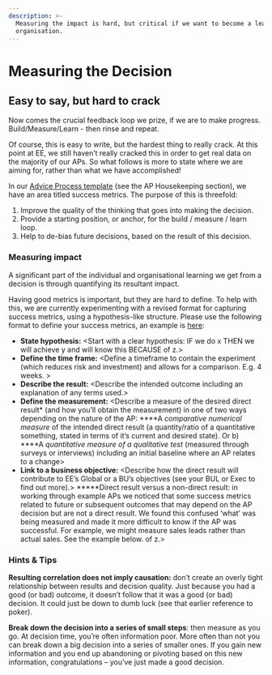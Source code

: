 ```yaml
---
description: >-
  Measuring the impact is hard, but critical if we want to become a learning
  organisation.
---
```


# Measuring the Decision

## Easy to say, but hard to crack 

Now comes the crucial feedback loop we prize, if we are to make progress. Build/Measure/Learn - then rinse and repeat.

Of course, this is easy to write, but the hardest thing to really crack. At this point at EE, we still haven’t really cracked this in order to get real data on the majority of our APs. So what follows is more to state where we are aiming for, rather than what we have accomplished!

In our [Advice Process template](https://drive.google.com/open?id=1j9wXFM8-UGIYMdaHACBvs-FYLXJSwxjEgAmHtMU89lw) \(see the AP Housekeeping section\), we have an area titled success metrics. The purpose of this is threefold:

1. Improve the quality of the thinking that goes into making the decision.
2. Provide a starting position, or anchor, for the build / measure / learn loop.
3. Help to de-bias future decisions, based on the result of this decision.

### Measuring impact

A significant part of the individual and organisational learning we get from a decision is through quantifying its resultant impact. 

Having good metrics is important, but they are hard to define.  To help with this, we are currently experimenting with a revised format for capturing success metrics, using a hypothesis-like structure.  Please use the following format to define your success metrics, an example is [here](https://docs.google.com/document/d/1-3zhqKqLtf1M2xlIfeW53bLwQX7fHzFPMY3kusWo6MM/edit?ts=5eeb4131):

* **State hypothesis:** &lt;Start with a clear hypothesis: IF we do x THEN we will achieve y and will know this BECAUSE of z.&gt;
* **Define the time frame:** &lt;Define a timeframe to contain the experiment \(which reduces risk and investment\) and allows for a comparison. E.g. 4 weeks. &gt;
* **Describe the result:** &lt;Describe the intended outcome including an explanation of any terms used.&gt; 
* **Define the measurement:** &lt;Describe a measure of the desired direct result\* \(and how you’ll obtain the measurement\) in one of two ways depending on the nature of the AP:   ****A _comparative_ _numerical measure_ of the intended direct result \(a quantity/ratio of a           quantitative something, stated in terms of it’s current and desired state\).   Or  b\)  ****A _quantitative measure of a qualitative test_ \(measured through surveys or interviews\) including an initial baseline where an AP relates to a change&gt; 
* **Link to a business objective:** &lt;Describe how the direct result will contribute to EE’s Global or a BU’s objectives \(see your BUL or Exec to find out more\).&gt;  ****\*Direct result versus a non-direct result: in working through example APs we noticed that some success metrics related to future or subsequent outcomes that may depend on the AP decision but are not a direct result. We found this confused ‘what’ was being measured and made it more difficult to know if the AP was successful. For example, we might measure sales leads rather than actual sales. See the example below. of z.&gt;

### Hints & Tips

**Resulting correlation does not imply causation:** don’t create an overly tight relationship between results and decision quality. Just because you had a good \(or bad\) outcome, it doesn’t follow that it was a good \(or bad\) decision. It could just be down to dumb luck \(see that earlier reference to poker\).

**Break down the decision into a series of small steps**: then measure as you go. At decision time, you’re often information poor. More often than not you can break down a big decision into a series of smaller ones. If you gain new information and you end up abandoning or pivoting based on this new information, congratulations – you’ve just made a good decision.

